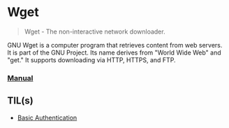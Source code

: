 # Wget

> Wget - The non-interactive network downloader.

GNU Wget is a computer program that retrieves content from web servers. It is part of the GNU Project. Its name derives from "World Wide Web" and "get." It supports downloading via HTTP, HTTPS, and FTP.

### [Manual](https://www.gnu.org/software/wget/manual/wget.html)

## TIL(s)

- [Basic Authentication](basic-auth.md)
